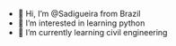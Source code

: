 - 👋 Hi, I’m @Sadigueira from Brazil
- 👀 I’m interested in learning python
- 🌱 I’m currently learning civil engineering

<!---
Sadigueira/Sadigueira is a ✨ special ✨ repository because its `README.md` (this file) appears on your GitHub profile.
You can click the Preview link to take a look at your changes.
--->
